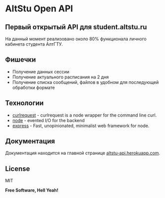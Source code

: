 # AltStu Open API
## Первый открытый API для student.altstu.ru
На данный момент реализовано около 80% функционала личного кабинета студента АлтГТУ.

## Фишечки

- Получение данных сессии
- Получение актуального расписания на 2 дня
- Получение списка сообщений, файлов в удобном для последующей обработки формате

## Технологии

- [curlrequest] - curlrequest is a node wrapper for the command line curl.
- [node] - evented I/O for the backend
- [express] - Fast, unopinionated, minimalist web framework for node.

## Документация
Документация находится на главной странице [altstu-api.herokuapp.com](https://altstu-api.herokuapp.com/).

## License

MIT

**Free Software, Hell Yeah!**

   [curlrequest]: <https://github.com/node-js-libs/curlrequest>
   [express]: <https://github.com/expressjs/express>
   [node]: <https://nodejs.org/en/>